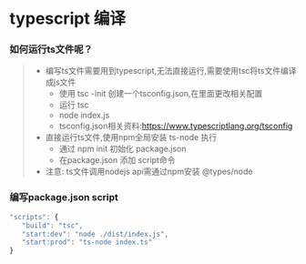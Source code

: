 # typescript 编译

### 如何运行ts文件呢？
> - 编写ts文件需要用到typescript,无法直接运行,需要使用tsc将ts文件编译成js文件
>   - 使用 tsc -init 创建一个tsconfig.json,在里面更改相关配置
>   - 运行 tsc
>   - node index.js
>   - tsconfig.json相关资料:https://www.typescriptlang.org/tsconfig
> - 直接运行ts文件,使用npm全局安装 ts-node 执行
>   - 通过 npm init 初始化 package.json 
>   - 在package.json 添加 script命令
> - 注意: ts文件调用nodejs api需通过npm安装 @types/node

### 编写package.json script 
```javascript
"scripts": {
   "build": "tsc",
   "start:dev": "node ./dist/index.js",
   "start:prod": "ts-node index.ts"
}
```